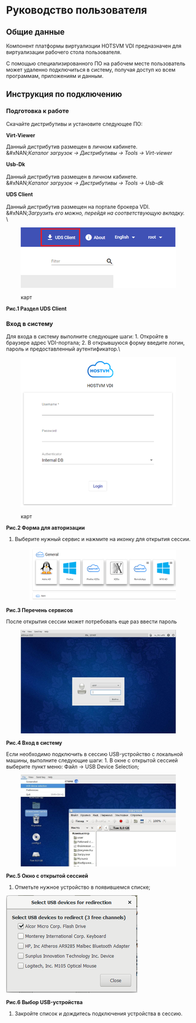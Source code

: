 # Руководство пользователя

## Общие данные

Компонент платформы виртуализции HOTSVM VDI предназначен для виртуализации рабочего стола пользователя.

С помощью специализированного ПО на рабочем месте пользователь может удаленно подключиться в систему, получая доступ ко всем программам, приложениям и данным.

## Инструкция по подключению

### Подготовка к работе

Скачайте дистрибутивы и установите следующее ПО:

**Virt-Viewer**

Данный дистрибутив размещен в личном кабинете.\
&#xNAN;_&#x41A;аталог загрузок -> Дистрибутивы -> Tools -> Virt-viewer_

**Usb-Dk**\
\
Данный дистрибутив размещен в личном кабинете.\
&#xNAN;_&#x41A;аталог загрузок -> Дистрибутивы -> Tools -> Usb-dk_

**UDS Client**\
\
Данный дистрибутив размещен на портале брокера VDI.\
&#xNAN;_&#x417;агрузить его можно, перейдя на соответствующую вкладку._\
\


<figure><img src="../.gitbook/assets/image (56).png" alt=""><figcaption><p>карт</p></figcaption></figure>

**Рис.1 Раздел UDS Client**

### Вход в систему

Для входа в систему выполните следующие шаги: 1. Откройте в браузере адрес VDI-портала; 2. В открывшуюся форму введите логин, пароль и предоставленный аутентификатор.\


<figure><img src="../.gitbook/assets/image (57).png" alt=""><figcaption><p>карт</p></figcaption></figure>

**Рис.2 Форма для авторизации**

1.  Выберите нужный сервис и нажмите на иконку для открытия сессии.

    <figure><img src="../.gitbook/assets/image (1) (1) (2).png" alt=""><figcaption></figcaption></figure>

**Рис.3 Перечень сервисов**

После открытия  сессии может потребовать еще раз ввести пароль

<figure><img src="../.gitbook/assets/login.jpg" alt=""><figcaption></figcaption></figure>

**Рис.4 Вход в систему**

Если необходимо подключить в сессию USB-устройство с локальной машины, выполните следующие шаги: 1. В окне с открытой сессией выберите пункт меню: Файл → USB Device Selection;

<figure><img src="../.gitbook/assets/session.jpg" alt=""><figcaption></figcaption></figure>

**Рис.5 Окно с открытой сессией**

1. Отметьте нужное устройство в появившемся списке;

![карт](../.gitbook/assets/vdi-5.png)

**Рис.6 Выбор USB-устройства**

1. Закройте список и дождитесь подключения устройства в сессию.
